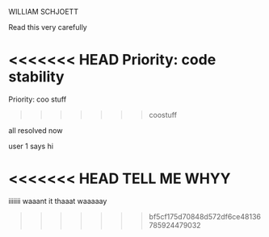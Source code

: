 WILLIAM SCHJOETT

Read this very carefully

<<<<<<< HEAD
Priority: code stability
=======
Priority: coo stuff
>>>>>>> coostuff

all resolved now

user 1 says hi

<<<<<<< HEAD
TELL ME WHYY
=======
iiiiiii waaant it thaaat waaaaay
>>>>>>> bf5cf175d70848d572df6ce48136785924479032
